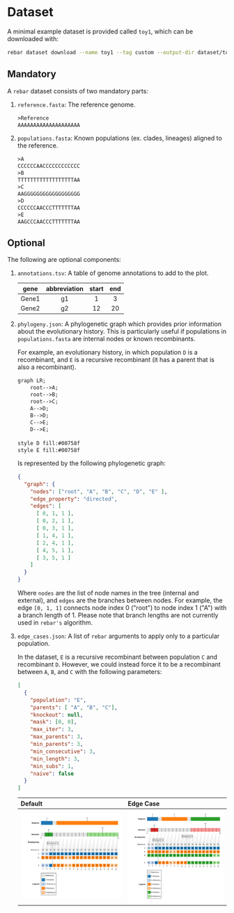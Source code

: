# Dataset

A minimal example dataset is provided called `toy1`, which can be downloaded with:

```bash
rebar dataset download --name toy1 --tag custom --output-dir dataset/toy1
```

## Mandatory

A `rebar` dataset consists of two mandatory parts:

1. `reference.fasta`: The reference genome.

    ```text
    >Reference
    AAAAAAAAAAAAAAAAAAAA
    ```

1. `populations.fasta`: Known populations (ex. clades, lineages) aligned to the reference.

    ```text
    >A
    CCCCCCAACCCCCCCCCCCC
    >B
    TTTTTTTTTTTTTTTTTTAA
    >C
    AAGGGGGGGGGGGGGGGGGG
    >D
    CCCCCCAACCCTTTTTTTAA
    >E
    AAGCCCAACCCTTTTTTTAA
    ```

## Optional

The following are optional components:

1. `annotations.tsv`: A table of genome annotations to add to the plot.

    |gene |abbreviation|start|end|
    |:----:|:-----------:|:----:|:--:|
    |Gene1|g1          |1    |3  |
    |Gene2|g2          |12   |20 |

1. `phylogeny.json`: A phylogenetic graph which provides prior information about the evolutionary history. This is particularly useful if populations in `populations.fasta` are internal nodes or known recombinants.

    For example, an evolutionary history, in which population `D` is a recombinant, and `E` is a recursive recombinant (it has a parent that is also a recombinant).

    ```mermaid
    graph LR;
        root-->A;
        root-->B;
        root-->C;
        A-->D;
        B-->D;
        C-->E;
        D-->E;

    style D fill:#00758f
    style E fill:#00758f
    ```

    Is represented by the following phylogenetic graph:

    ```json
    {
      "graph": {
        "nodes": ["root", "A", "B", "C", "D", "E" ],
        "edge_property": "directed",
        "edges": [
          [ 0, 1, 1 ],
          [ 0, 2, 1 ],
          [ 0, 3, 1 ],
          [ 1, 4, 1 ],
          [ 2, 4, 1 ],
          [ 4, 5, 1 ],
          [ 3, 5, 1 ]
        ]
      }
    }
    ```

    Where `nodes` are the list of node names in the tree (internal and external), and `edges` are the branches between nodes. For example, the edge `[0, 1, 1]` connects node index 0 ("root") to node index 1 ("A") with a branch length of 1. Please note that branch lengths are not currently used in `rebar's` algorithm.

1. `edge_cases.json`: A list of `rebar` arguments to apply only to a particular population.

    In the dataset, `E` is a recursive recombinant between population `C` and recombinant `D`. However, we could instead force it to be a recombinant between `A`, `B`, and `C` with the following parameters:

    ```json
    [
      {
        "population": "E",
        "parents": [ "A", "B", "C"],
        "knockout": null,
        "mask": [0, 0],
        "max_iter": 3,
        "max_parents": 3,
        "min_parents": 3,
        "min_consecutive": 3,
        "min_length": 3,
        "min_subs": 1,
        "naive": false
      }
    ]
    ```

    | Default | Edge Case |
    | ---------------------------------------------------------------------------------------------------------------------------------- | --------- |
    | ![Default rebar plot of toy1 population E, showing recombination between populations C and D](../assets/images/toy1_E_default.png) | ![Edge cases rebar plot of toy1 population E, showing recombination between populations A, B, and C](../assets/images/toy1_E_edge-cases.png)          |
